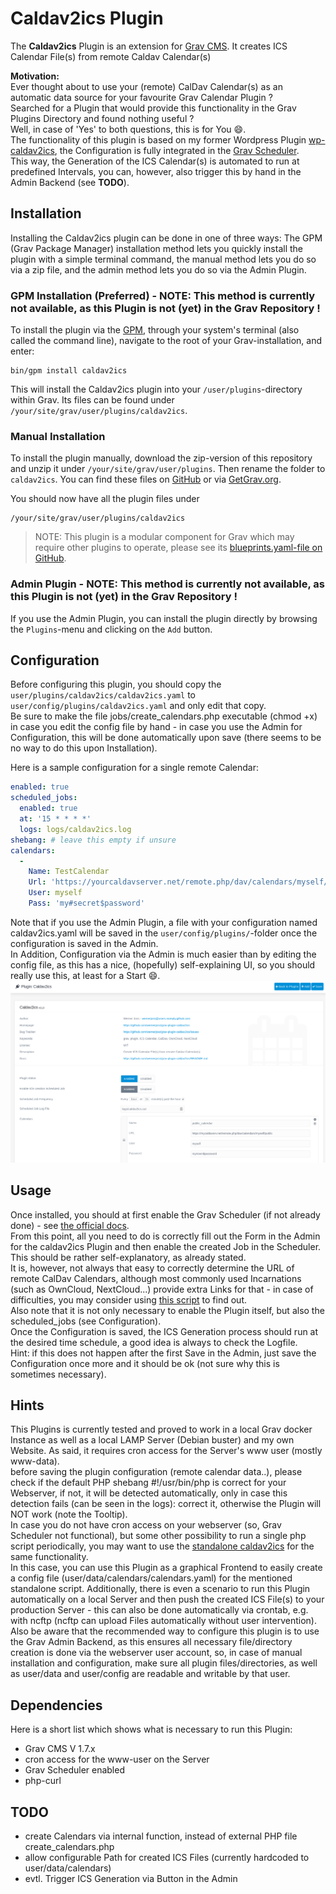 # Caldav2ics Plugin

The **Caldav2ics** Plugin is an extension for [Grav CMS](http://github.com/getgrav/grav). It creates ICS Calendar File(s) from remote Caldav Calendar(s)

**Motivation:**  
Ever thought about to use your (remote) CalDav Calendar(s) as an automatic data source for your favourite Grav Calendar Plugin ?  
Searched for a Plugin that would provide this functionality in the Grav Plugins Directory and found nothing useful ?  
Well, in case of 'Yes' to both questions, this is for You :smile:.  
The functionality of this plugin is based on my former Wordpress Plugin [wp-caldav2ics](https://wordpress.org/plugins/wp-caldav2ics/), the Configuration is fully integrated in the [Grav Scheduler](https://learn.getgrav.org/17/advanced/scheduler).  
This way, the Generation of the ICS Calendar(s) is automated to run at predefined Intervals, you can, however, also trigger this by hand in the Admin Backend (see **TODO**).

## Installation

Installing the Caldav2ics plugin can be done in one of three ways: The GPM (Grav Package Manager) installation method lets you quickly install the plugin with a simple terminal command, the manual method lets you do so via a zip file, and the admin method lets you do so via the Admin Plugin.

### GPM Installation (Preferred) - NOTE: This method is currently not available, as this Plugin is not (yet) in the Grav Repository !

To install the plugin via the [GPM](http://learn.getgrav.org/advanced/grav-gpm), through your system's terminal (also called the command line), navigate to the root of your Grav-installation, and enter:

    bin/gpm install caldav2ics

This will install the Caldav2ics plugin into your `/user/plugins`-directory within Grav. Its files can be found under `/your/site/grav/user/plugins/caldav2ics`.

### Manual Installation

To install the plugin manually, download the zip-version of this repository and unzip it under `/your/site/grav/user/plugins`. Then rename the folder to `caldav2ics`. You can find these files on [GitHub](https://github.com/wernerjoss/grav-plugin-caldav2ics) or via [GetGrav.org](http://getgrav.org/downloads/plugins#extras).

You should now have all the plugin files under

    /your/site/grav/user/plugins/caldav2ics
	
> NOTE: This plugin is a modular component for Grav which may require other plugins to operate, please see its [blueprints.yaml-file on GitHub](https://github.com/wernerjoss/grav-plugin-caldav2ics/blob/master/blueprints.yaml).  

### Admin Plugin - NOTE: This method is currently not available, as this Plugin is not (yet) in the Grav Repository !

If you use the Admin Plugin, you can install the plugin directly by browsing the `Plugins`-menu and clicking on the `Add` button.

## Configuration

Before configuring this plugin, you should copy the `user/plugins/caldav2ics/caldav2ics.yaml` to `user/config/plugins/caldav2ics.yaml` and only edit that copy.  
Be sure to make the file jobs/create_calendars.php executable (chmod +x) in case you edit the config file by hand - in case you use the Admin for Configuration, this will be done automatically upon save (there seems to be no way to do this upon Installation).

Here is a sample configuration for a single remote Calendar:

```yaml
enabled: true
scheduled_jobs:
  enabled: true
  at: '15 * * * *'
  logs: logs/caldav2ics.log
shebang: # leave this empty if unsure
calendars:
  -
    Name: TestCalendar
    Url: 'https://yourcaldavserver.net/remote.php/dav/calendars/myself/testcalendar'
    User: myself
    Pass: 'my#secret$password'
```

Note that if you use the Admin Plugin, a file with your configuration named caldav2ics.yaml will be saved in the `user/config/plugins/`-folder once the configuration is saved in the Admin.  
In Addition, Configuration via the Admin is much easier than by editing the config file, as this has a nice, (hopefully) self-explaining UI, so you should really use this, at least for a Start :smile:.  
![](admin.png)

## Usage
Once installed, you should at first enable the Grav Scheduler (if not already done) - see [the official docs](https://learn.getgrav.org/17/advanced/scheduler).  
From this point, all you need to do is correctly fill out the Form in the Admin for the caldav2ics Plugin and then enable the created Job in the Scheduler.  
This should be rather self-explanatory, as already stated.  
It is, however, not always that easy to correctly determine the URL of remote CalDav Calendars, although most commonly used Incarnations (such as OwnCloud, NextCloud...) provide extra Links for that - in case of difficulties, you may consider using [this script](https://github.com/wernerjoss/caldav2ics/blob/master/caldavexplore.sh) to find out.  
Also note that it is not only necessary to enable the Plugin itself, but also the scheduled_jobs (see Configuration).  
Once the Configuration is saved, the ICS Generation process should run at the desired time schedule, a good idea is always to check the Logfile.  
Hint: if this does not happen after the first Save in the Admin, just save the Configuration once more and it should be ok (not sure why this is sometimes necessary).  

## Hints
This Plugins is currently tested and proved to work in a local Grav docker Instance as well as a local LAMP Server (Debian buster) and my own Website.
As said, it requires cron access for the Server's www user (mostly www-data).  
before saving the plugin configuration (remote calendar data..), please check if the default PHP shebang 
  #!/usr/bin/php
is correct for your Webserver, if not, it will be detected automatically, only in case this detection fails (can be seen in the logs): correct it, otherwise the Plugin will NOT work (note the Tooltip).  
In case you do not have cron access on your webserver (so, Grav Scheduler not functional), but some other possibility to run a single php script periodically, you may want to use the [standalone caldav2ics](https://github.com/wernerjoss/caldav2ics) for the same functionality.  
In this case, you can use this Plugin as a graphical Frontend to easily create a config file (user/data/calendars/calendars.yaml) for the mentioned standalone script.
Additionally, there is even a scenario to run this Plugin automatically on a local Server and then push the created ICS File(s) to your production Server - this can also be done automatically via crontab, e.g. with ncftp (ncftp can upload Files automatically without user intervention).  
Also be aware that the recommended way to configure this plugin is to use the Grav Admin Backend, as this ensures all necessary file/directory creation is done via the webserver user account, so, in case of manual installation and configuration, make sure all plugin files/directories, as well as user/data and user/config are readable and writable by that user.

## Dependencies
Here is a short list which shows what is necessary to run this Plugin:
-	Grav CMS V 1.7.x
-	cron access for the www-user on the Server
-	Grav Scheduler enabled
-	php-curl

## TODO
- create Calendars via internal function, instead of external PHP file create_calendars.php
- allow configurable Path for created ICS Files (currently hardcoded to user/data/calendars)
- evtl. Trigger ICS Generation via Button in the Admin
